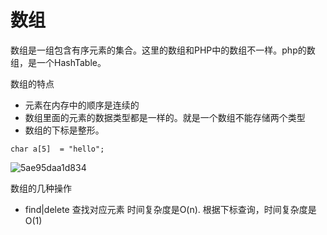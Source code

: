 # 数组

数组是一组包含有序元素的集合。这里的数组和PHP中的数组不一样。php的数组，是一个HashTable。

数组的特点

* 元素在内存中的顺序是连续的
* 数组里面的元素的数据类型都是一样的。就是一个数组不能存储两个类型
* 数组的下标是整形。

```text
char a[5]  = "hello";
```

![5ae95daa1d834](https://i.loli.net/2018/05/02/5ae95daa1d834.jpg)

数组的几种操作

* find\|delete 查找对应元素 时间复杂度是O\(n\). 根据下标查询，时间复杂度是O\(1\)

